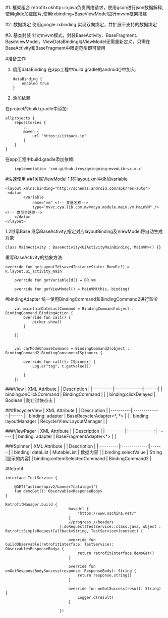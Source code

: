 #1. 框架组合
retrofit+okhttp+rxjava负责网络请求，使用gson进行json数据解释,使用glide加载图片,使用rxbinding+BaseViewModel进行mvvm框架搭建

#2.	数据绑定
使用google rxbinding 实现双向绑定，并扩展不支持的数据绑定

#3.	基类封装
针对mvvm模式，封装BaseActivity、BaseFragment、BaseViewModel，ViewDataBinding与ViewModel无需重新定义，只需在BaseActivity和BaseFragment中限定范型即可使用

#准备工作
1.	启用dataBinding
	在app工程中build.gradle的android{}中加入:
	
	```
	dataBinding {
		enabled true
	}
	
	```
2.	添加依赖

在projcet的build.gradle中添加:

```
allprojects {
    repositories {
		...
        maven {
            url "https://jitpack.io"
        }
    }
}
```

在app工程中build.gradle添加依赖:

```
	implementation 'com.github.troyzqmingming:mvvmLib:vx.x.x'
```

#快速使用
##1关联ViewModel
1.1在layout.xml中添加variable

```
<layout xmlns:binding="http://schemas.android.com/apk/res-auto">
 <data>
        <variable
            name="vm" <!-- 变量名称-->
            type="mvvc.cya.lib.com.mvvmcya.module.main.vm.MainVM" /><!-- 类型全路径-->
    </data>
</layout>
```

1.2继承Base
继承BaseActivity,指定对应layoutBinding及ViewModel将自动生成对象
```
class MainActivity : BaseActivity<UiActivityMainBinding, MainVM>() {}
```

重写BaseActivity的抽象方法

```
override fun getLayoutId(savedInstanceState: Bundle?) = R.layout.ui_activity_main

    override fun getVariableId() = BR.vm

    override fun getViewModel() = MainVM(this, binding)
```

#bindingAdapter
统一使用BindingCommand和BindingCommand2进行监听

```
    val maintainDateLastCommand = BindingCommand(object : BindingCommand.BindingAction {
        override fun call() {
            picker.show()
        }

    })
    
   
    val carModeChooseCommand = BindingCommand2(object : BindingCommand2.BindingConsumer<ISpinner> {

        override fun call(t: ISpinner) {
            Log.e("tag", t.getValue())
           
        }
    })
```

###View
|  XML Attribute |          | Description |
|----------|:-------------:|------:|
| binding:onClickCommand |  BindingCommand | |
| binding:clickDelayed    |    Boolean   |   防止过快点击 |


###RecyclerView
|  XML Attribute |          | Description |
|----------|:-------------:|------:|
| binding: adapter |  BaseRecyclerAdapter<*, *> | |
| binding: layoutManager    |    RecyclerView.LayoutManager   |   |



###ViewPager
|  XML Attribute |          | Description |
|----------|:-------------:|------:|
| binding: adapter |  BaseFragmentAdapter<*> | |


###Spinner
|  XML Attribute |          | Description |
|----------|:-------------:|------:|
| binding: dataList |  MutableList<ISpinner>  | 数据内容 |
|	binding:selectValue |	String |显示的内容|
| binding:onItemSelectedCommand | BindingCommand2<ISpinner> |


#Retrofit

```
interface TestService {

    @GET("action/apiv2/banner?catalog=1")
    fun demoGet(): Observable<ResponseBody>
}
```

```
RetrofitManager.build {
                            baseUrl {
                                "https://www.oschina.net/"
                            }
                            //progress //headers
                        }.doRequest(TestService::class.java, object : RetrofitSimpleRequestCallback<String, TestService>(context) {

                            override fun buildObservable(retrofitInterface: TestService): Observable<ResponseBody> {
                                return retrofitInterface.demoGet()
                            }

                            override fun onGotResponseBodySuccess(response: ResponseBody): String {
                                return response.string()
                            }

                            override fun onGotSuccess(result: String) {
                                Logger.d(result)
                            }

                        })
```

